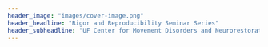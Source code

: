 ```yaml
---
header_image: "images/cover-image.png"
header_headline: "Rigor and Reproducibility Seminar Series"
header_subheadline: "UF Center for Movement Disorders and Neurorestoration"
---
```

